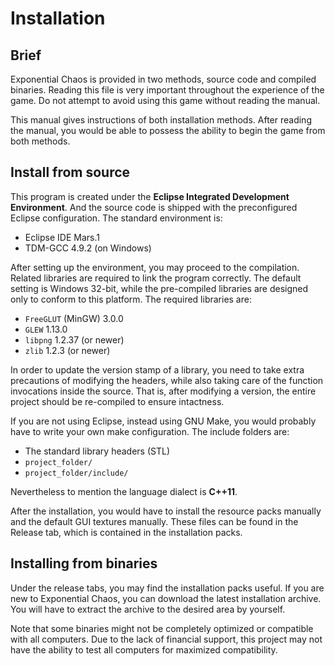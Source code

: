 
# Installation

## Brief

Exponential Chaos is provided in two methods, source code and compiled binaries.
Reading this file is very important throughout the experience of the game. Do not
attempt to avoid using this game without reading the manual.

This manual gives instructions of both installation methods. After reading the
manual, you would be able to possess the ability to begin the game from both
methods.

## Install from source

This program is created under the **Eclipse Integrated Development Environment**.
And the source code is shipped with the preconfigured Eclipse configuration. The
standard environment is:

 * Eclipse IDE Mars.1
 * TDM-GCC 4.9.2 (on Windows)

After setting up the environment, you may proceed to the compilation. Related
libraries are required to link the program correctly. The default setting is
Windows 32-bit, while the pre-compiled libraries are designed only to conform
to this platform. The required libraries are:

 * ```FreeGLUT``` (MinGW) 3.0.0
 * ```GLEW``` 1.13.0
 * ```libpng``` 1.2.37 (or newer)
 * ```zlib``` 1.2.3 (or newer)

In order to update the version stamp of a library, you need to take extra
precautions of modifying the headers, while also taking care of the function
invocations inside the source. That is, after modifying a version, the entire
project should be re-compiled to ensure intactness.

If you are not using Eclipse, instead using GNU Make, you would probably have
to write your own make configuration. The include folders are:

 * The standard library headers (STL)
 * ```project_folder/```
 * ```project_folder/include/```

Nevertheless to mention the language dialect is **C++11**.

After the installation, you would have to install the resource packs manually
and the default GUI textures manually. These files can be found in the Release
tab, which is contained in the installation packs.

## Installing from binaries

Under the release tabs, you may find the installation packs useful. If you are
new to Exponential Chaos, you can download the latest installation archive.
You will have to extract the archive to the desired area by yourself.

Note that some binaries might not be completely optimized or compatible with all
computers. Due to the lack of financial support, this project may not have the
ability to test all computers for maximized compatibility.
